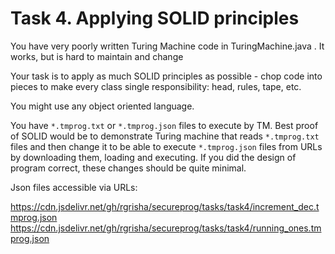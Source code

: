 
# Task 4. Applying SOLID principles #

You have very poorly written Turing Machine code in TuringMachine.java . It works, but is hard to maintain and change

Your task is to apply as much SOLID principles as possible - chop code into pieces to make every class single responsibility: head, rules, tape, etc.

You might use any object oriented language.

You have ```*.tmprog.txt``` or ```*.tmprog.json``` files to execute by TM. Best proof of SOLID would be to 
demonstrate Turing machine that reads ```*.tmprog.txt``` files and then change it to be able to 
execute ```*.tmprog.json``` files from URLs by downloading them, loading and executing. If you did the design of program correct, 
these changes should be quite minimal.

Json files accessible via URLs:

https://cdn.jsdelivr.net/gh/rgrisha/secureprog/tasks/task4/increment_dec.tmprog.json
https://cdn.jsdelivr.net/gh/rgrisha/secureprog/tasks/task4/running_ones.tmprog.json


